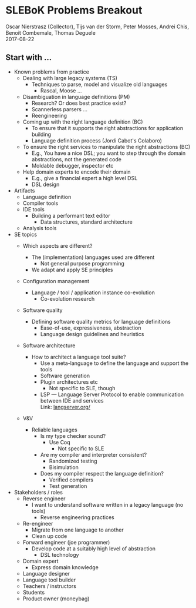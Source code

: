 # SLEBoK Problems Breakout  
  
Oscar Nierstrasz (Collector), Tijs van der Storm, Peter Mosses, Andrei Chis, Benoit Combemale, Thomas Deguele  
2017-08-22  
  
## Start with ...  
  
* Known problems from practice  
    * Dealing with large legacy systems (TS)  
        * Techniques to parse, model and visualize old languages  
            * Rascal, Moose ...  
    * Disambiguation in language definitions (PM)  
        * Research? Or does best practice exist?  
        * Scannerless parsers ...  
        * Reengineering  
    * Coming up with the right language definition (BC)  
        * To ensure that it supports the right abstractions for application building  
        * Language definition process (Jordi Cabot's Colaboro)  
    * To ensure the right services to manipulate the right abstractions (BC)  
        * E.g., You have a nice DSL; you want to step through the domain abstractions, not the generated code  
        * Moldable debugger, inspector etc  
    * Help domain experts to encode their domain  
        * E.g., give a financial expert a high level DSL  
        * DSL design  
* Artifacts  
    * Language definition  
    * Compiler tools  
    * IDE tools  
        * Building a performant text editor  
            * Data structures, standard architecture  
    * Analysis tools  
* SE topics  
    * Which aspects are different?  
        * The (implementation) languages used are different  
            * Not general purpose programming  
        * We adapt and apply SE principles  
    * Configuration management  
        * Language / tool / application instance co-evolution  
            * Co-evolution research  
    * Software quality  
        * Defining software quality metrics for language definitions  
            * Ease-of-use, expressiveness, abstraction  
            * Language design guidelines and heuristics  
    * Software architecture  
        * How to architect a language tool suite?  
            * Use a meta-language to define the language and support the tools  
            * Software generation  
            * Plugin architectures etc  
                * Not specific to SLE, though  
            * LSP — Language Server Protocol to enable communication between IDE and services  
                Link: [langserver.org/][1]  
  
    * V&V  
        * Reliable languages  
            * Is my type checker sound?  
                * Use Coq  
                    * Not specific to SLE  
            * Are my compiler and interpreter consistent?  
                * Randomized testing  
                * Bisimulation  
            * Does my compiler respect the language definition?  
                * Verified compilers  
                * Test generation  
* Stakeholders / roles  
    * Reverse engineer  
        * I want to understand software written in a legacy language (no tools)  
            * Reverse engineering practices  
    * Re-engineer  
        * Migrate from one language to another  
        * Clean up code  
    * Forward engineer (joe programmer)  
        * Develop code at a suitably high level of abstraction  
            * DSL technology  
    * Domain expert  
        * Express domain knowledge  
    * Language designer  
    * Language tool builder  
    * Teachers / instructors  
    * Students  
    * Product owner (moneybag)  
  
[1]: http://langserver.org/  
